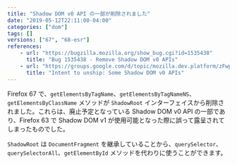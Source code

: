```yaml
---
title: "Shadow DOM v0 API の一部が削除されました"
date: "2019-05-12T22:11:00-04:00"
categories: ["dom"]
tags: []
versions: ["67", "68-esr"]
references:
    - url: "https://bugzilla.mozilla.org/show_bug.cgi?id=1535438"
      title: "Bug 1535438 - Remove Shadow DOM v0 APIs"
    - url: "https://groups.google.com/d/topic/mozilla.dev.platform/zFwps4VTiXw/discussion"
      title: "Intent to unship: Some Shadow DOM v0 APIs"
---
```

Firefox 67 で、`getElementsByTagName`、`getElementsByTagNameNS`、`getElementsByClassName` メソッドが `ShadowRoot` インターフェイスから削除されました。これらは、廃止予定となっている Shadow DOM v0 API の一部であり、Firefox 63 で Shadow DOM v1 が使用可能となった際に誤って露呈されてしまったものでした。

`ShadowRoot` は `DocumentFragment` を継承していることから、`querySelector`、`querySelectorAll`、`getElementById` メソッドを代わりに使うことができます。
